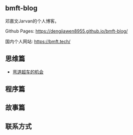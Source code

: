## bmft-blog

邓嘉文Jarvan的个人博客。

Github Pages: https://dengjiawen8955.github.io/bmft-blog/

国内个人网站: https://bmft.tech/

## 思维篇

* [弯道超车的机会](1-throught/0302-change-of-corner-overtaking.md)

## 程序篇




## 故事篇


## 联系方式


